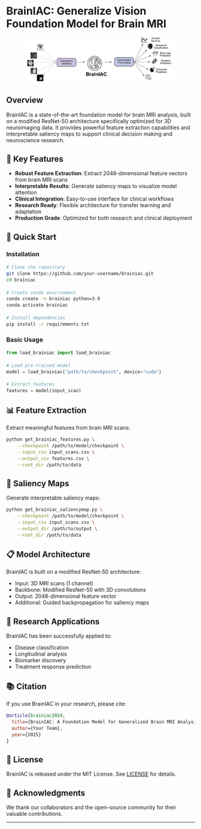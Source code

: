 # BrainIAC: Generalize Vision Foundation Model for Brain MRI 

<p align="center">
  <img src="github_brainiac_logo.png" width="400" alt="BrainIAC Logo"/>
</p>

## Overview

BrainIAC is a state-of-the-art foundation model for brain MRI analysis, built on a modified ResNet-50 architecture specifically optimized for 3D neuroimaging data. It provides powerful feature extraction capabilities and interpretable saliency maps to support clinical decision making and neuroscience research.

## 🌟 Key Features

- **Robust Feature Extraction**: Extract 2048-dimensional feature vectors from brain MRI scans
- **Interpretable Results**: Generate saliency maps to visualize model attention
- **Clinical Integration**: Easy-to-use interface for clinical workflows
- **Research Ready**: Flexible architecture for transfer learning and adaptation
- **Production Grade**: Optimized for both research and clinical deployment

## 🚀 Quick Start

### Installation

```bash
# Clone the repository
git clone https://github.com/your-username/brainiac.git
cd brainiac

# Create conda environment
conda create -n brainiac python=3.9
conda activate brainiac

# Install dependencies
pip install -r requirements.txt
```

### Basic Usage

```python
from load_brainiac import load_brainiac

# Load pre-trained model
model = load_brainiac("path/to/checkpoint", device="cuda")

# Extract features
features = model(input_scan)
```

## 📊 Feature Extraction

Extract meaningful features from brain MRI scans:

```bash
python get_brainiac_features.py \
    --checkpoint /path/to/model/checkpoint \
    --input_csv input_scans.csv \
    --output_csv features.csv \
    --root_dir /path/to/data
```

## 🎯 Saliency Maps

Generate interpretable saliency maps:

```bash
python get_brainiac_saliencymap.py \
    --checkpoint /path/to/model/checkpoint \
    --input_csv input_scans.csv \
    --output_dir /path/to/output \
    --root_dir /path/to/data
```

## 📋 Model Architecture

BrainIAC is built on a modified ResNet-50 architecture:
- Input: 3D MRI scans (1 channel)
- Backbone: Modified ResNet-50 with 3D convolutions
- Output: 2048-dimensional feature vector
- Additional: Guided backpropagation for saliency maps

## 🔬 Research Applications

BrainIAC has been successfully applied to:
- Disease classification
- Longitudinal analysis
- Biomarker discovery
- Treatment response prediction

## 📚 Citation

If you use BrainIAC in your research, please cite:

```bibtex
@article{brainiac2024,
  title={BrainIAC: A Foundation Model for Generalized Brain MRI Analysis},
  author={Your Team},
  year={2025}
}
```


## 📄 License

BrainIAC is released under the MIT License. See [LICENSE](LICENSE) for details.

## 🙏 Acknowledgments

We thank our collaborators and the open-source community for their valuable contributions.


---


